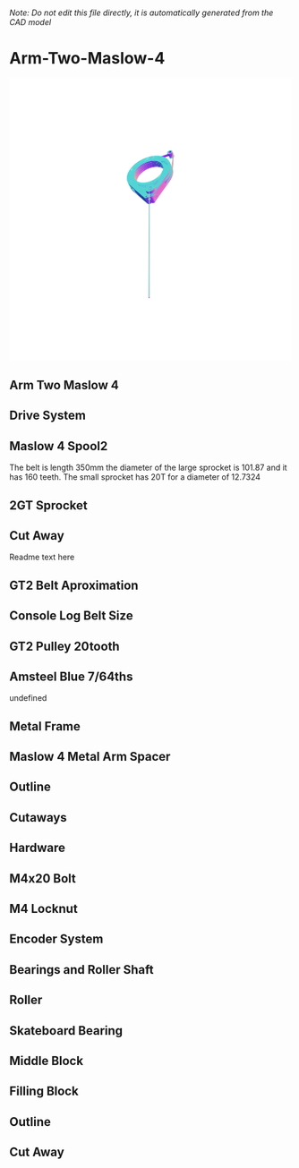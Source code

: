 ###### Note: Do not edit this file directly, it is automatically generated from the CAD model

# Arm-Two-Maslow-4

![](/project.svg)

## Arm Two Maslow 4


## Drive System


## Maslow 4 Spool2


The belt is length 350mm the diameter of the large sprocket is 101.87 and it has 160 teeth. The small sprocket has 20T for a diameter of 12.7324


## 2GT Sprocket


## Cut Away


Readme text here


## GT2 Belt Aproximation 


## Console Log Belt Size


## GT2 Pulley 20tooth


## Amsteel Blue 7/64ths


undefined


## Metal Frame


## Maslow 4 Metal Arm Spacer


## Outline


## Cutaways


## Hardware


## M4x20 Bolt


## M4 Locknut


## Encoder System


## Bearings and Roller Shaft


## Roller


## Skateboard Bearing


## Middle Block


## Filling Block


## Outline


## Cut Away


